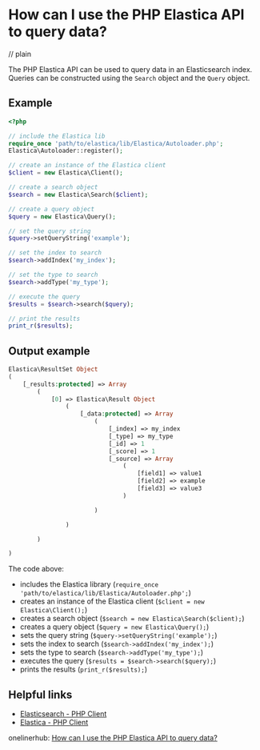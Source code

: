 # How can I use the PHP Elastica API to query data?
// plain

The PHP Elastica API can be used to query data in an Elasticsearch index. Queries can be constructed using the `Search` object and the `Query` object.

## Example


```php
<?php

// include the Elastica lib
require_once 'path/to/elastica/lib/Elastica/Autoloader.php';
Elastica\Autoloader::register();

// create an instance of the Elastica client
$client = new Elastica\Client();

// create a search object
$search = new Elastica\Search($client);

// create a query object
$query = new Elastica\Query();

// set the query string
$query->setQueryString('example');

// set the index to search
$search->addIndex('my_index');

// set the type to search
$search->addType('my_type');

// execute the query
$results = $search->search($query);

// print the results
print_r($results);

```

## Output example

```php
Elastica\ResultSet Object
(
    [_results:protected] => Array
        (
            [0] => Elastica\Result Object
                (
                    [_data:protected] => Array
                        (
                            [_index] => my_index
                            [_type] => my_type
                            [_id] => 1
                            [_score] => 1
                            [_source] => Array
                                (
                                    [field1] => value1
                                    [field2] => example
                                    [field3] => value3
                                )

                        )

                )

        )

)
```

The code above:
- includes the Elastica library (`require_once 'path/to/elastica/lib/Elastica/Autoloader.php';`)
- creates an instance of the Elastica client (`$client = new Elastica\Client();`)
- creates a search object (`$search = new Elastica\Search($client);`)
- creates a query object (`$query = new Elastica\Query();`)
- sets the query string (`$query->setQueryString('example');`)
- sets the index to search (`$search->addIndex('my_index');`)
- sets the type to search (`$search->addType('my_type');`)
- executes the query (`$results = $search->search($query);`)
- prints the results (`print_r($results);`)

## Helpful links
- [Elasticsearch - PHP Client](https://www.elastic.co/guide/en/elasticsearch/client/php-api/current/index.html)
- [Elastica - PHP Client](https://github.com/ruflin/Elastica)

onelinerhub: [How can I use the PHP Elastica API to query data?](https://onelinerhub.com/php-elastica/how-can-i-use-the-php-elastica-api-to-query-data)